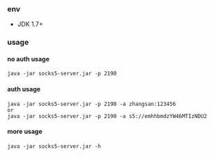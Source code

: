 ### env
+ JDK 1.7+

### usage

#### no auth usage
```
java -jar socks5-server.jar -p 2190
```

#### auth usage
```
java -jar socks5-server.jar -p 2190 -a zhangsan:123456
or
java -jar socks5-server.jar -p 2190 -a s5://emhhbmdzYW46MTIzNDU2
```

#### more usage
```
java -jar socks5-server.jar -h
```
